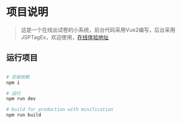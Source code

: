 # 项目说明

> 这是一个在线出试卷的小系统，前台代码采用Vue2编写，后台采用JSPTagEx，欢迎使用，[在线体验地址](https://wx.sumslack.com/)

## 运行项目

``` bash

# 安装依赖
npm i

# 运行
npm run dev

# build for production with minification
npm run build

```